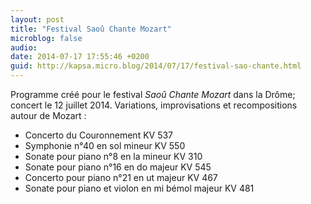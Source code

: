 ```yaml
---
layout: post
title: "Festival Saoû Chante Mozart"
microblog: false
audio: 
date: 2014-07-17 17:55:46 +0200
guid: http://kapsa.micro.blog/2014/07/17/festival-sao-chante.html
---
```

Programme créé pour le festival <em>Saoû Chante Mozart</em> dans la Drôme; concert le 12 juillet 2014. Variations, improvisations et recompositions autour de Mozart :
<ul>
	<li>Concerto du Couronnement KV 537</li>
	<li>Symphonie n°40 en sol mineur KV 550</li>
	<li>Sonate pour piano n°8 en la mineur KV 310</li>
	<li>Sonate pour piano n°16 en do majeur KV 545</li>
	<li>Concerto pour piano n°21 en ut majeur KV 467</li>
	<li>Sonate pour piano et violon en mi bémol majeur KV 481</li>
</ul>
